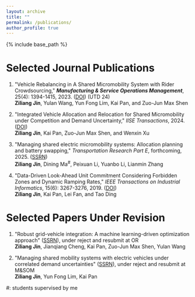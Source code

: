```yaml
---
layout: archive
title: ""
permalink: /publications/
author_profile: true
---
```

{% include base_path %} 

# Selected Journal Publications

1. "Vehicle Rebalancing in A Shared Micromobility System with Rider Crowdsourcing," ***Manufacturing & Service Operations Management***, 25(4): 1394-1415, 2023. ([DOI](https://pubsonline.informs.org/doi/abs/10.1287/msom.2023.1199)) (UTD 24)   
**Ziliang Jin**, Yulan Wang, Yun Fong Lim, Kai Pan, and Zuo-Jun Max Shen

1. "Integrated Vehicle Allocation and Relocation for Shared Micromobility under Competition and Demand Uncertainty," *IISE Transactions*, 2024. ([DOI](https://www.tandfonline.com/doi/abs/10.1080/24725854.2024.2404555))   
**Ziliang Jin**, Kai Pan, Zuo-Jun Max Shen, and Wenxin Xu

1. "Managing shared electric micromobility systems: Allocation planning and battery swapping," *Transportation Research Part E*, forthcoming, 2025.  ([SSRN](https://papers.ssrn.com/sol3/papers.cfm?abstract_id=4964436))   
**Ziliang Jin**, Dining Ma<sup>#</sup>, Peixuan Li, Yuanbo Li, Lianmin Zhang

1. "Data-Driven Look-Ahead Unit Commitment Considering Forbidden Zones and Dynamic Ramping Rates," *IEEE Transactions on Industrial Informatics*, 15(6): 3267-3276, 2019. ([DOI](https://ieeexplore.ieee.org/abstract/document/8493336?casa_token=9prJPr0QauMAAAAA:ywW_WcplPwc_2xz2cq_pgEYnaxjR5wW47MWsuOeoT5wwprimBnr0uX9_MqIEz9JrzoxW2bjztw))   
**Ziliang Jin**, Kai Pan, Lei Fan, and Tao Ding

# Selected Papers Under Revision

1. "Robust grid-vehicle integration: A machine learning-driven optimization approach" ([SSRN](https://papers.ssrn.com/sol3/papers.cfm?abstract_id=4701947)), under reject and resubmit at OR   
**Ziliang Jin**, Jianqiang Cheng, Kai Pan, Zuo-Jun Max Shen, Yulan Wang

1. "Managing shared mobility systems with electric vehicles under correlated demand uncertainties" ([SSRN](https://papers.ssrn.com/sol3/papers.cfm?abstract_id=4959578)), under reject and resubmit at M&SOM   
**Ziliang Jin**, Yun Fong Lim, Kai Pan

#: students supervised by me

